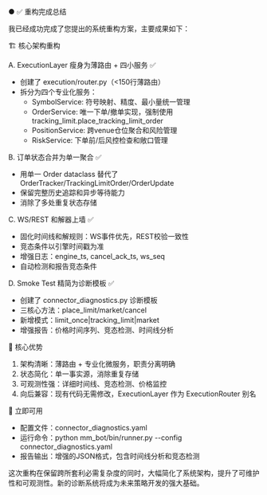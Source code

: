 ● ✅ 重构完成总结

  我已经成功完成了您提出的系统重构方案，主要成果如下：

  🏗️ 核心架构重构

  A. ExecutionLayer 瘦身为薄路由 + 四小服务 ✅
  - 创建了 execution/router.py（<150行薄路由）
  - 拆分为四个专业化服务：
    - SymbolService: 符号映射、精度、最小量统一管理
    - OrderService: 唯一下单/撤单实现，强制使用 tracking_limit.place_tracking_limit_order
    - PositionService: 跨venue仓位聚合和风险管理
    - RiskService: 下单前/后风控检查和敞口管理

  B. 订单状态合并为单一聚合 ✅
  - 用单一 Order dataclass 替代了 OrderTracker/TrackingLimitOrder/OrderUpdate
  - 保留完整历史追踪和异步等待能力
  - 消除了多处重复状态存储

  C. WS/REST 和解器上墙 ✅
  - 固化时间线和解规则：WS事件优先，REST校验一致性
  - 竞态条件以引擎时间戳为准
  - 增强日志：engine_ts, cancel_ack_ts, ws_seq
  - 自动检测和报告竞态条件

  D. Smoke Test 精简为诊断模板 ✅
  - 创建了 connector_diagnostics.py 诊断模板
  - 三核心方法：place_limit/market/cancel
  - 新增模式：limit_once|tracking_limit|market
  - 增强报告：价格时间序列、竞态检测、时间线分析

  🎯 核心优势

  1. 架构清晰：薄路由 + 专业化微服务，职责分离明确
  2. 状态简化：单一事实源，消除重复存储
  3. 可观测性强：详细时间线、竞态检测、价格监控
  4. 向后兼容：现有代码无需修改，ExecutionLayer 作为 ExecutionRouter 别名

  🚀 立即可用

  - 配置文件：connector_diagnostics.yaml
  - 运行命令：python mm_bot/bin/runner.py --config connector_diagnostics.yaml
  - 报告输出：增强的JSON格式，包含时间线分析和竞态检测

  这次重构在保留跨所套利必需复杂度的同时，大幅简化了系统架构，提升了可维护性和可观测性。新的诊断系统将成为未来策略开发的强大基础。